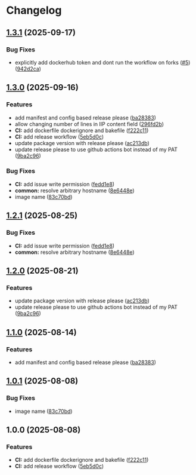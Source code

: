 # Changelog

## [1.3.1](https://github.com/zalf-rpm/mas_blazor_fbp_tool_ui/compare/v1.3.0...v1.3.1) (2025-09-17)


### Bug Fixes

* explicitly add dockerhub token and dont run the workflow on forks ([#5](https://github.com/zalf-rpm/mas_blazor_fbp_tool_ui/issues/5)) ([942d2ca](https://github.com/zalf-rpm/mas_blazor_fbp_tool_ui/commit/942d2ca066f931867a13c3eb9c3dd10d71e6d7a4))

## [1.3.0](https://github.com/zalf-rpm/mas_blazor_fbp_tool_ui/compare/v1.2.1...v1.3.0) (2025-09-16)


### Features

* add manifest and config based release please ([ba28383](https://github.com/zalf-rpm/mas_blazor_fbp_tool_ui/commit/ba283830f5f4685787effd0bef9739ba6cd59989))
* allow changing number of lines in IIP content field ([296fd2b](https://github.com/zalf-rpm/mas_blazor_fbp_tool_ui/commit/296fd2b9dd825cf6d6188ef904adb67cefb8c0e3))
* **CI:** add dockerfile dockerignore and bakefile ([f222c11](https://github.com/zalf-rpm/mas_blazor_fbp_tool_ui/commit/f222c11c66fe52f5f10410c1a76bd6b9f95772a7))
* **CI:** add release workflow ([5eb5d0c](https://github.com/zalf-rpm/mas_blazor_fbp_tool_ui/commit/5eb5d0c1d33e66a1b72deb65c4f4ecfb14ddb509))
* update package version with release please ([ac213db](https://github.com/zalf-rpm/mas_blazor_fbp_tool_ui/commit/ac213db39cb70e83817288929e37e96d4e45ebe2))
* update release please to use github actions bot instead of my PAT ([9ba2c96](https://github.com/zalf-rpm/mas_blazor_fbp_tool_ui/commit/9ba2c964daa2e24d3b190ee45e856d38567e8334))


### Bug Fixes

* **CI:** add issue write permission ([fedd1e8](https://github.com/zalf-rpm/mas_blazor_fbp_tool_ui/commit/fedd1e83df9bd5b989649227d1c9f8626e517950))
* **common:** resolve arbitrary hostname ([8e6448e](https://github.com/zalf-rpm/mas_blazor_fbp_tool_ui/commit/8e6448e718bea613dbd3e2de1443f55d55814a2f))
* image name ([83c70bd](https://github.com/zalf-rpm/mas_blazor_fbp_tool_ui/commit/83c70bd57c8ac578b63c8e8b2b754e90aac51ed8))

## [1.2.1](https://github.com/DAKISpro/mas_blazor_fbp_tool_ui/compare/v1.2.0...v1.2.1) (2025-08-25)


### Bug Fixes

* **CI:** add issue write permission ([fedd1e8](https://github.com/DAKISpro/mas_blazor_fbp_tool_ui/commit/fedd1e83df9bd5b989649227d1c9f8626e517950))
* **common:** resolve arbitrary hostname ([8e6448e](https://github.com/DAKISpro/mas_blazor_fbp_tool_ui/commit/8e6448e718bea613dbd3e2de1443f55d55814a2f))

## [1.2.0](https://github.com/DAKISpro/mas_blazor_fbp_tool_ui/compare/v1.1.0...v1.2.0) (2025-08-21)


### Features

* update package version with release please ([ac213db](https://github.com/DAKISpro/mas_blazor_fbp_tool_ui/commit/ac213db39cb70e83817288929e37e96d4e45ebe2))
* update release please to use github actions bot instead of my PAT ([9ba2c96](https://github.com/DAKISpro/mas_blazor_fbp_tool_ui/commit/9ba2c964daa2e24d3b190ee45e856d38567e8334))

## [1.1.0](https://github.com/DAKISpro/mas_blazor_fbp_tool_ui/compare/v1.0.1...v1.1.0) (2025-08-14)


### Features

* add manifest and config based release please ([ba28383](https://github.com/DAKISpro/mas_blazor_fbp_tool_ui/commit/ba283830f5f4685787effd0bef9739ba6cd59989))

## [1.0.1](https://github.com/DAKISpro/mas_blazor_fbp_tool_ui/compare/v1.0.0...v1.0.1) (2025-08-08)


### Bug Fixes

* image name ([83c70bd](https://github.com/DAKISpro/mas_blazor_fbp_tool_ui/commit/83c70bd57c8ac578b63c8e8b2b754e90aac51ed8))

## 1.0.0 (2025-08-08)


### Features

* **CI:** add dockerfile dockerignore and bakefile ([f222c11](https://github.com/DAKISpro/mas_blazor_fbp_tool_ui/commit/f222c11c66fe52f5f10410c1a76bd6b9f95772a7))
* **CI:** add release workflow ([5eb5d0c](https://github.com/DAKISpro/mas_blazor_fbp_tool_ui/commit/5eb5d0c1d33e66a1b72deb65c4f4ecfb14ddb509))
